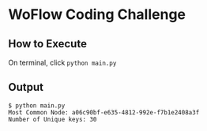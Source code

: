 # WoFlow Coding Challenge


## How to Execute

On terminal, click `python main.py`


## Output

```
$ python main.py
Most Common Node: a06c90bf-e635-4812-992e-f7b1e2408a3f
Number of Unique keys: 30

```